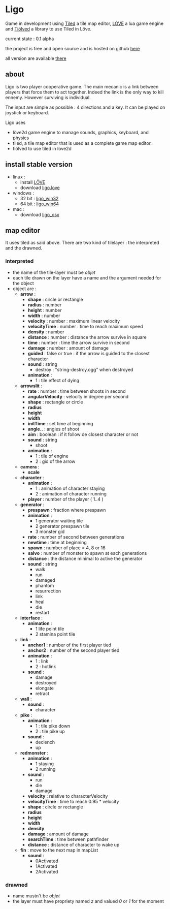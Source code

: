 Ligo
========================================
Game in development using [Tiled](http://www.mapeditor.org/) a tile map editor, [LÖVE](http://love2d.org) a lua game engine and [Tiölved](https://github.com/thiolliere/tiolved) a library to use Tiled in Löve.

current state : 0.1 alpha

the project is free and open source and is hosted on github [here](https://github.com/thiolliere/ligo)

all version are available [there](http://www.thiolliere.org/ligo/download)

about
----------------------------------------
Ligo is two player cooperative game. 
The main mecanic is a link between players that force them to act together. 
Indeed the link is the only way to kill ennemy. 
However surviving is individual.

The input are simple as possible : 4 directions and a key. It can be played on joystick or keyboard.

Ligo uses 

* löve2d game engine to manage sounds, graphics, keyboard, and physics
* tiled, a tile map editor that is used as a complete game map editor.
* tiölved to use tiled in love2d

install stable version
----------------------------------------

* linux : 
	* install [LÖVE](http://love2d.org) 
	* download [ligo.love](http://www.thiolliere.org/ligo/download/stable/ligo.love)
* windows :
	* 32 bit : [ligo_win32](http://www.thiolliere.org/ligo/download/stable/ligo_win32.zip)
	* 64 bit : [ligo_win64](http://www.thiolliere.org/ligo/download/stable/ligo_win64.zip)
* mac :
	* download [ligo_osx](http://www.thiolliere.org/ligo/download/stable/ligo_osx.zip)

map editor
----------------------------------------
It uses tiled as said above. There are two kind of tilelayer : the interpreted and the drawned.

### interpreted
* the name of the tile-layer must be *objet*  
* each tile drawn on the layer have a name and the argument needed for the object
* object are :
  * **arrow** :
    * **shape** : circle or rectangle
    * **radius** : number
    * **height** : number
    * **width** : number
    * **velocity** : number : maximum linear velocity
    * **velocityTime** : number : time to reach maximum speed
    * **density** : number
    * **distance** : number : distance the arrow survive in square
    * **time** : number : time the arrow survive in second
    * **damage** : number : amount of damage
    * **guided** : false or true : if the arrow is guided to the closest character
    * **sound** : string
      * destroy : "string-destroy.ogg" when destroyed 
    * **animation** :
      * 1 : tile effect of dying
  * **arrowslit** :
    * **rate** : number : time between shoots in second
    * **angularVelocity** : velocity in degree per second
    * **shape** : rectangle or circle
    * **radius**
    * **height**
    * **width**
    * **initTime** : set time at beginning
    * **angle..** : angles of shoot
    * **aim** : boolean : if it follow de closest character or not
    * **sound** : string
      * shoot 
    * **animation** :
      * 1 : tile of engine
      * 2 : gid of the arrow
  * **camera** :
    * **scale**
  * **character** :
    * **animation** :
      * 1 : animation of character staying
      * 2 : animation of character running
    * **player** : number of the player ( 1..4 )
  * **generator** :
    * **prespawn** : fraction where prespawn
    * **animation** :
      * 1 generator waiting tile
      * 2 generator prespawn tile 
      * 3 monster gid
    * **rate** : number of second between generations
    * **newtime** : time at beginning
    * **spawn** : number of place = 4, 8 or 16
    * **salvo** : number of monster to spawn at each generations
    * **distance** : the distance minimal to active the generator
    * **sound** : string
      * walk
      * run
      * damaged
      * phantom
      * resurrection
      * link
      * heal
      * die
      * restart
  * **interface** : 
    * **animation** :
      * 1 life point tile
      * 2 stamina point tile
  * **link** :
    * **anchor1** : number of the first player tied
    * **anchor2** : number of the second player tied
    * **animation** :
      * 1 : link
      * 2 : hotlink
    * **sound** :
      * damage
      * destroyed
      * elongate
      * retract
  * **wall** : 
    * **sound** :
      * character
  * **pike** : 
    * **animation** :
      * 1 : tile pike down
      * 2 : tile pike up
    * **sound** :
      * declench
      * up
  * **redmonster** : 
    * **animation** :
      * 1 staying
      * 2 running
    * **sound** :
      * run
      * die
      * damage
    * **velocity** : relative to characterVelocity
    * **velocityTime** : time to reach 0.95 * velocity
    * **shape** : circle or rectangle
    * **radius**
    * **height**
    * **width**
    * **density**
    * **damage** : amount of damage
    * **searchTime** : time between pathfinder
    * **distance** : distance of character to wake up
  * **fin** : move to the next map in mapList
    * **sound** :
      * 0Activated
      * 1Activated
      * 2Activated

### drawned
* name mustn't be *objet*
* the layer must have propriety named *z* and valued *0* or *1* for the moment
